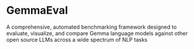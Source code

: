 # GemmaEval
A comprehensive, automated benchmarking framework designed to evaluate, visualize, and compare Gemma language models against other open source LLMs across a wide spectrum of NLP tasks
